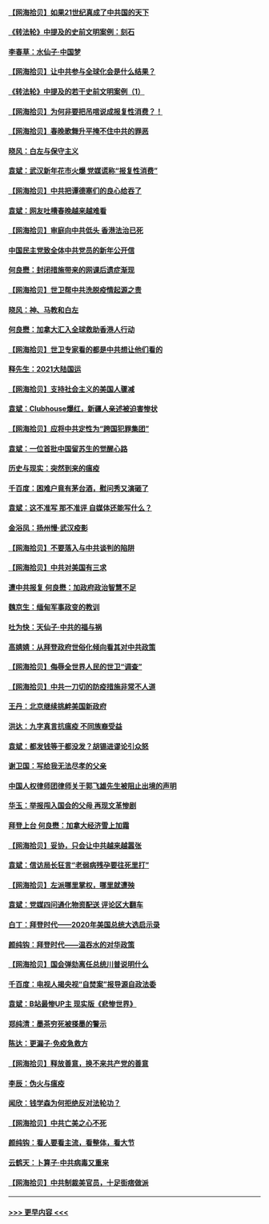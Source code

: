 #### [【网海拾贝】如果21世纪真成了中共国的天下](../pages/nsc993/n12759741.md?t=02190001) 
#### [《转法轮》中提及的史前文明案例：刻石](../pages/nsc993/n12758577.md?t=02190001) 
#### [李春草：水仙子‧中国梦](../pages/nsc993/n12757686.md?t=02190001) 
#### [【网海拾贝】让中共参与全球化会是什么结果？](../pages/nsc993/n12757585.md?t=02190001) 
#### [《转法轮》中提及的若干史前文明案例（1）](../pages/nsc993/n12756200.md?t=02190001) 
#### [【网海拾贝】为何非要把吊唁说成报复性消费？！](../pages/nsc993/n12753738.md?t=02190001) 
#### [【网海拾贝】春晚歌舞升平掩不住中共的罪恶](../pages/nsc993/n12752025.md?t=02190001) 
#### [晓风：白左与保守主义](../pages/nsc993/n12752016.md?t=02190001) 
#### [袁斌：武汉新年花市火爆 党媒谎称“报复性消费”](../pages/nsc993/n12751938.md?t=02190001) 
#### [【网海拾贝】中共把谭德塞们的良心给吞了](../pages/nsc993/n12750636.md?t=02190001) 
#### [袁斌：网友吐槽春晚越来越难看](../pages/nsc993/n12750619.md?t=02190001) 
#### [【网海拾贝】审庭向中共低头 香港法治已死](../pages/nsc993/n12748910.md?t=02190001) 
#### [中国民主党致全体中共党员的新年公开信](../pages/nsc993/n12747581.md?t=02190001) 
#### [何良懋：封闭措施带来的网课后遗症渐现](../pages/nsc993/n12747478.md?t=02190001) 
#### [【网海拾贝】世卫帮中共洗脱疫情起源之责](../pages/nsc993/n12746838.md?t=02190001) 
#### [晓风：神、马教和白左](../pages/nsc993/n12746828.md?t=02190001) 
#### [何良懋：加拿大汇入全球救助香港人行动](../pages/nsc993/n12746719.md?t=02190001) 
#### [【网海拾贝】世卫专家看的都是中共想让他们看的](../pages/nsc993/n12744865.md?t=02190001) 
#### [释先生：2021大陆国运](../pages/nsc993/n12744813.md?t=02190001) 
#### [【网海拾贝】支持社会主义的美国人骤减](../pages/nsc993/n12742476.md?t=02190001) 
#### [袁斌：Clubhouse爆红，新疆人亲述被迫害惨状](../pages/nsc993/n12742407.md?t=02190001) 
#### [【网海拾贝】应将中共定性为“跨国犯罪集团”](../pages/nsc993/n12740430.md?t=02190001) 
#### [袁斌：一位首批中国留苏生的觉醒心路](../pages/nsc993/n12740396.md?t=02190001) 
#### [历史与现实：突然到来的瘟疫](../pages/nsc993/n12738507.md?t=02190001) 
#### [千百度：困难户竟有茅台酒，慰问秀又演砸了](../pages/nsc993/n12738362.md?t=02190001) 
#### [袁斌：这不准写 那不准评 自媒体还能写什么？](../pages/nsc993/n12737833.md?t=02190001) 
#### [金浴凤：扬州慢‧武汉疫影](../pages/nsc993/n12737248.md?t=02190001) 
#### [【网海拾贝】不要落入与中共谈判的陷阱](../pages/nsc993/n12735229.md?t=02190001) 
#### [【网海拾贝】中共对美国有三求](../pages/nsc993/n12735197.md?t=02190001) 
#### [遭中共报复 何良懋：加政府政治智慧不足](../pages/nsc993/n12734323.md?t=02190001) 
#### [魏京生：缅甸军事政变的教训](../pages/nsc993/n12732470.md?t=02190001) 
#### [吐为快：天仙子·中共的福与祸](../pages/nsc993/n12732165.md?t=02190001) 
#### [高婧婧：从拜登政府世俗化倾向看其对中共政策](../pages/nsc993/n12730028.md?t=02190001) 
#### [【网海拾贝】侮辱全世界人民的世卫“调查”](../pages/nsc993/n12727884.md?t=02190001) 
#### [【网海拾贝】中共一刀切的防疫措施非常不人道](../pages/nsc993/n12724879.md?t=02190001) 
#### [王丹：北京继续挑衅美国新政府](../pages/nsc993/n12722456.md?t=02190001) 
#### [洪达：九字真言抗瘟疫 不同族裔受益](../pages/nsc993/n12722448.md?t=02190001) 
#### [袁斌：都发钱等于都没发？胡锡进谬论引众怒](../pages/nsc993/n12722393.md?t=02190001) 
#### [谢卫国：写给我无法尽孝的父亲](../pages/nsc993/n12720325.md?t=02190001) 
#### [中国人权律师团律师关于郭飞雄先生被阻止出境的声明](../pages/nsc993/n12720203.md?t=02190001) 
#### [华玉：举报闯入国会的父母 再现文革惨剧](../pages/nsc993/n12719070.md?t=02190001) 
#### [拜登上台 何良懋：加拿大经济雪上加霜](../pages/nsc993/n12718943.md?t=02190001) 
#### [【网海拾贝】妥协，只会让中共越来越嚣张](../pages/nsc993/n12717392.md?t=02190001) 
#### [袁斌：信访局长狂言“老弱病残孕要往死里打”](../pages/nsc993/n12717343.md?t=02190001) 
#### [【网海拾贝】左派哪里掌权，哪里就遭殃](../pages/nsc993/n12715009.md?t=02190001) 
#### [袁斌：党媒四问通化物资配送 评论区大翻车](../pages/nsc993/n12714950.md?t=02190001) 
#### [白丁：拜登时代——2020年美国总统大选启示录](../pages/nsc993/n12714920.md?t=02190001) 
#### [颜纯钩：拜登时代——温吞水的对华政策](../pages/nsc993/n12713245.md?t=02190001) 
#### [【网海拾贝】国会弹劾离任总统川普说明什么](../pages/nsc993/n12712816.md?t=02190001) 
#### [千百度：电视人揭央视“自焚案”报导源自政法委](../pages/nsc993/n12709760.md?t=02190001) 
#### [袁斌：B站最惨UP主 现实版《悲惨世界》](../pages/nsc993/n12709686.md?t=02190001) 
#### [郑纯清：墨茶穷死被搽墨的警示](../pages/nsc993/n12709262.md?t=02190001) 
#### [陈达：更漏子·免疫急救方](../pages/nsc993/n12709244.md?t=02190001) 
#### [【网海拾贝】释放善意，换不来共产党的善意](../pages/nsc993/n12708361.md?t=02190001) 
#### [李辰：伪火与瘟疫](../pages/nsc993/n12707981.md?t=02190001) 
#### [闻欣：钱学森为何拒绝反对法轮功？](../pages/nsc993/n12707407.md?t=02190001) 
#### [【网海拾贝】中共亡美之心不死](../pages/nsc993/n12707621.md?t=02190001) 
#### [颜纯钩：看人要看主流，看整体，看大节](../pages/nsc993/n12707536.md?t=02190001) 
#### [云鹤天：卜算子‧中共病毒又重来](../pages/nsc993/n12707408.md?t=02190001) 
#### [【网海拾贝】中共制裁美官员，十足街痞做派](../pages/nsc993/n12705115.md?t=02190001) 

----
#### [ >>> 更早内容 <<< ](../indexes/nsc993-earlier.md)
